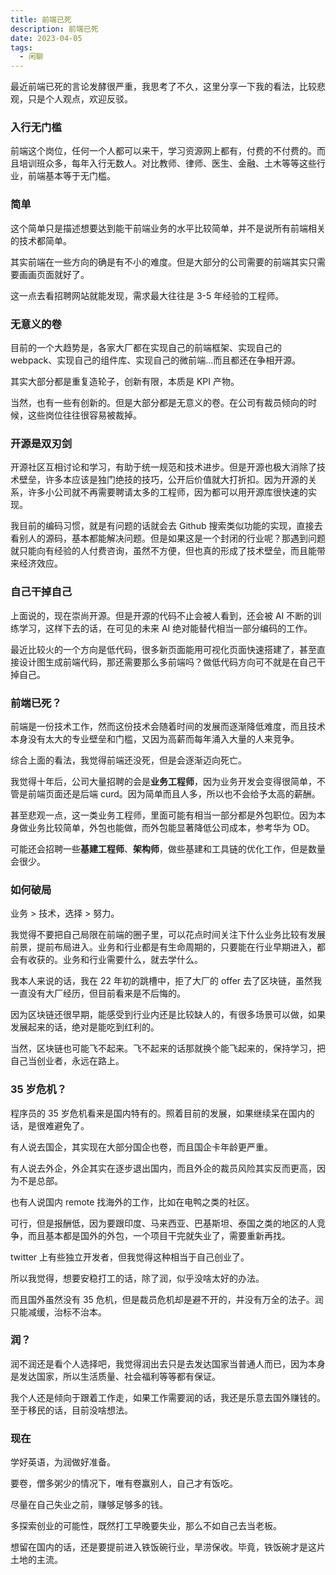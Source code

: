 ```yaml
---
title: 前端已死
description: 前端已死
date: 2023-04-05
tags:
  - 闲聊
---
```


最近前端已死的言论发酵很严重，我思考了不久，这里分享一下我的看法，比较悲观，只是个人观点，欢迎反驳。

### 入行无门槛

前端这个岗位，任何一个人都可以来干，学习资源网上都有，付费的不付费的。而且培训班众多，每年入行无数人。对比教师、律师、医生、金融、土木等等这些行业，前端基本等于无门槛。

### 简单

这个简单只是描述想要达到能干前端业务的水平比较简单，并不是说所有前端相关的技术都简单。

其实前端在一些方向的确是有不小的难度。但是大部分的公司需要的前端其实只需要画画页面就好了。

这一点去看招聘网站就能发现，需求最大往往是 3-5 年经验的工程师。

### 无意义的卷

目前的一个大趋势是，各家大厂都在实现自己的前端框架、实现自己的 webpack、实现自己的组件库、实现自己的微前端...而且都还在争相开源。

其实大部分都是重复造轮子，创新有限，本质是 KPI 产物。

当然，也有一些有创新的。但是大部分都是无意义的卷。在公司有裁员倾向的时候，这些岗位往往很容易被裁掉。

### 开源是双刃剑

开源社区互相讨论和学习，有助于统一规范和技术进步。但是开源也极大消除了技术壁垒，许多本应该是独门绝技的技巧，公开后价值就大打折扣。因为开源的关系，许多小公司就不再需要聘请太多的工程师，因为都可以用开源库很快速的实现。

我目前的编码习惯，就是有问题的话就会去 Github 搜索类似功能的实现，直接去看别人的源码，基本都能解决问题。但是如果这是一个封闭的行业呢？那遇到问题就只能向有经验的人付费咨询，虽然不方便，但也真的形成了技术壁垒，而且能带来经济效应。

### 自己干掉自己

上面说的，现在崇尚开源。但是开源的代码不止会被人看到，还会被 AI 不断的训练学习，这样下去的话，在可见的未来 AI 绝对能替代相当一部分编码的工作。

最近比较火的一个方向是低代码，很多新页面能用可视化页面快速搭建了，甚至直接设计图生成前端代码，那还需要那么多前端吗？做低代码方向可不就是在自己干掉自己。

### 前端已死？

前端是一份技术工作，然而这份技术会随着时间的发展而逐渐降低难度，而且技术本身没有太大的专业壁垒和门槛，又因为高薪而每年涌入大量的人来竞争。

综合上面的看法，我觉得前端还没死，但是会逐渐迈向死亡。

我觉得十年后，公司大量招聘的会是**业务工程师**，因为业务开发会变得很简单，不管是前端页面还是后端 curd。因为简单而且人多，所以也不会给予太高的薪酬。

甚至悲观一点，这一类业务工程师，里面可能有相当一部分都是外包职位。因为本身做业务比较简单，外包也能做，而外包能显著降低公司成本，参考华为 OD。

可能还会招聘一些**基建工程师**、**架构师**，做些基建和工具链的优化工作，但是数量会很少。

### 如何破局

业务 > 技术，选择 > 努力。

我觉得不要把自己局限在前端的圈子里，可以花点时间关注下什么业务比较有发展前景，提前布局进入。业务和行业都是有生命周期的，只要能在行业早期进入，都会有收获的。业务和行业需要什么，就去学什么。

我本人来说的话，我在 22 年初的跳槽中，拒了大厂的 offer 去了区块链，虽然我一直没有大厂经历，但目前看来是不后悔的。

因为区块链还很早期，能感受到行业内还是比较缺人的，有很多场景可以做，如果发展起来的话，绝对是能吃到红利的。

当然，区块链也可能飞不起来。飞不起来的话那就换个能飞起来的，保持学习，把自己当创业者，永远在路上。

### 35 岁危机？

程序员的 35 岁危机看来是国内特有的。照着目前的发展，如果继续呆在国内的话，是很难避免了。

有人说去国企，其实现在大部分国企也卷，而且国企卡年龄更严重。

有人说去外企，外企其实在逐步退出国内，而且外企的裁员风险其实反而更高，因为不是总部。

也有人说国内 remote 找海外的工作，比如在电鸭之类的社区。

可行，但是报酬低，因为要跟印度、马来西亚、巴基斯坦、泰国之类的地区的人竞争，而且基本都是国外的外包，一个项目干完就失业了，需要重新再找。

twitter 上有些独立开发者，但我觉得这种相当于自己创业了。

所以我觉得，想要安稳打工的话，除了润，似乎没啥太好的办法。

而且国外虽然没有 35 危机，但是裁员危机却是避不开的，并没有万全的法子。润只能减缓，治标不治本。

### 润？

润不润还是看个人选择吧，我觉得润出去只是去发达国家当普通人而已，因为本身是发达国家，所以生活质量、社会福利等等都有保证。

我个人还是倾向于跟着工作走，如果工作需要润的话，我还是乐意去国外赚钱的。至于移民的话，目前没啥想法。

### 现在

学好英语，为润做好准备。

要卷，僧多粥少的情况下，唯有卷赢别人，自己才有饭吃。

尽量在自己失业之前，赚够足够多的钱。

多探索创业的可能性，既然打工早晚要失业，那么不如自己去当老板。

想留在国内的话，还是要提前进入铁饭碗行业，旱涝保收。毕竟，铁饭碗才是这片土地的主流。
